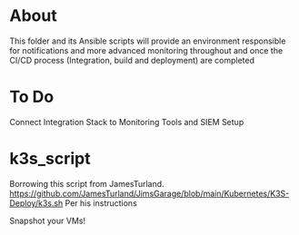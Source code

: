 # About
This folder and its Ansible scripts will provide an environment responsible for notifications and more advanced monitoring throughout and once the CI/CD process (Integration, build and deployment) are completed

# To Do
Connect Integration Stack to Monitoring Tools and SIEM Setup

# k3s_script
Borrowing this script from JamesTurland. https://github.com/JamesTurland/JimsGarage/blob/main/Kubernetes/K3S-Deploy/k3s.sh 
Per his instructions

Snapshot your VMs!
